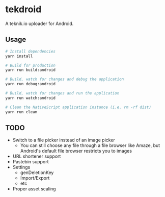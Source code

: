 # tekdroid

A teknik.io uploader for Android.

## Usage

``` bash
# Install dependencies
yarn install

# Build for production
yarn run build:android

# Build, watch for changes and debug the application
yarn run debug:android

# Build, watch for changes and run the application
yarn run watch:android

# Clean the NativeScript application instance (i.e. rm -rf dist)
yarn run clean
```

## TODO

- Switch to a file picker instead of an image picker
  - You can still choose any file through a file browser like Amaze, but Android's default file browser restricts you to images
- URL shortener support
- Pastebin support
- Settings
  - genDeletionKey
  - Import/Export
  - etc
- Proper asset scaling
